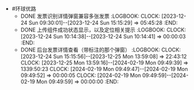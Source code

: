 - #环球优路
	- DONE 发票识别详情弹窗兼容多张发票
	  :LOGBOOK:
	  CLOCK: [2023-12-24 Sun 09:30:01]--[2023-12-24 Sun 15:15:29] =>  05:45:28
	  :END:
	- DONE 上传组件成功状态显示，以及定位相关提示
	  :LOGBOOK:
	  CLOCK: [2023-12-24 Sun 10:14:38]--[2023-12-24 Sun 10:14:41] =>  00:00:03
	  :END:
	- DONE 后台发票详情查看（带标注的那个弹窗）
	  :LOGBOOK:
	  CLOCK: [2023-12-24 Sun 15:15:56]--[2023-12-25 Mon 13:59:08] =>  22:43:12
	  CLOCK: [2023-12-25 Mon 13:59:16]--[2024-02-19 Mon 09:49:39] =>  1339:50:23
	  CLOCK: [2024-02-19 Mon 09:49:47]--[2024-02-19 Mon 09:49:52] =>  00:00:05
	  CLOCK: [2024-02-19 Mon 09:49:59]--[2024-02-19 Mon 09:49:59] =>  00:00:00
	  :END: